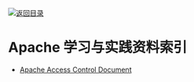 [![返回目录](https://parg.co/UGo)](https://parg.co/b4z) 
 


 


 


 



# Apache 学习与实践资料索引

- [Apache Access Control Document](https://httpd.apache.org/docs/2.4/howto/access.html)
